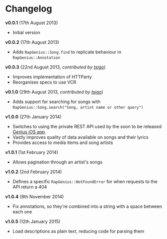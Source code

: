 # Changelog

__v0.0.1__ (17th August 2013)

* Initial version

__v0.0.2__ (17th August 2013)

* Adds `RapGenius::Song.find` to replicate behaviour in `RapGenius::Annotation`

__v0.0.3__ (22nd August 2013, *contributed by [tsigo](https://github.com/tsigo)*)

* Improves implementation of HTTParty
* Reorganises specs to use VCR

__v0.1.0__ (29th August 2013, *contributed by [tsigo](https://github.com/tsigo)*)

* Adds support for searching for songs with `RapGenius::Song.search("Song, artist name or other query")`

__v1.0.0__ (27th January 2014)

* Switches to using the private REST API used by the soon to be released
[Genius iOS app](http://rapgenius.com/static/app).
* Vastly improves quality of data available on songs and their lyrics
* Provides access to media items and song artists

__v1.0.1__ (1st February 2014)

* Allows pagination through an artist's songs

__v1.0.2__ (2nd February 2014)

* Defines a specific `RapGenius::NotFoundError` for when requests to the API
return a 404

__v1.0.4__ (8th November 2014)

* Fix annotations, so they're combined into a string with a space between each one

__v1.0.5__ (12th January 2015)

* Load descriptions as plain text, reducing code for parsing them